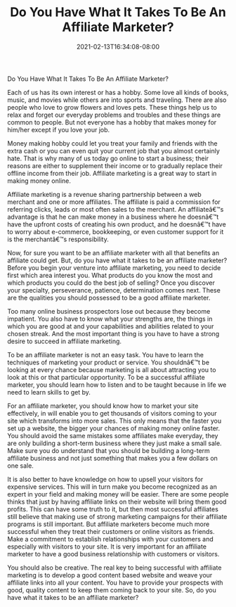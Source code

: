 ﻿---
title: "Do You Have What It Takes To Be An Affiliate Marketer?"
date: 2021-02-13T16:34:08-08:00
description: "35 divers marketing articles Tips for Web Success"
featured_image: "/images/35 divers marketing articles.jpg"
tags: ["35 divers marketing articles"]
---

Do You Have What It Takes To Be An Affiliate Marketer?


Each of us has its own interest or has a hobby. Some love all kinds of books, music, and movies while others are into sports and traveling. There are also people who love to grow flowers and loves pets. These things help us to relax and forget our everyday problems and troubles and these things are common to people. But not everyone has a hobby that makes money for him/her except if you love your job. 

Money making hobby could let you treat your family and friends with the extra cash or you can even quit your current job that you almost certainly hate. That is why many of us today go online to start a business; their reasons are either to supplement their income or to gradually replace their offline income from their job. Affiliate marketing is a great way to start in making money online. 

Affiliate marketing is a revenue sharing partnership between a web merchant and one or more affiliates. The affiliate is paid a commission for referring clicks, leads or most often sales to the merchant. An affiliateâ€™s advantage is that he can make money in a business where he doesnâ€™t have the upfront costs of creating his own product, and he doesnâ€™t have to worry about e-commerce, bookkeeping, or even customer support for it is the merchantâ€™s responsibility. 

Now, for sure you want to be an affiliate marketer with all that benefits an affiliate could get. But, do you have what it takes to be an affiliate marketer? Before you begin your venture into affiliate marketing, you need to decide first which area interest you. What products do you know the most and which products you could do the best job of selling? Once you discover your specialty, perseverance, patience, determination comes next. These are the qualities you should possessed to be a good affiliate marketer.

Too many online business prospectors lose out because they become impatient. You also have to know what your strengths are, the things in which you are good at and your capabilities and abilities related to your chosen streak. And the most important thing is you have to have a strong desire to succeed in affiliate marketing. 

To be an affiliate marketer is not an easy task. You have to learn the techniques of marketing your product or service. You shouldnâ€™t be looking at every chance because marketing is all about attracting you to look at this or that particular opportunity. To be a successful affiliate marketer, you should learn how to listen and to be taught because in life we need to learn skills to get by. 

For an affiliate marketer, you should know how to market your site effectively, in will enable you to get thousands of visitors coming to your site which transforms into more sales. This only means that the faster you set up a website, the bigger your chances of making money online faster. You should avoid the same mistakes some affiliates make everyday, they are only building a short-term business where they just make a small sale. Make sure you do understand that you should be building a long-term affiliate business and not just something that makes you a few dollars on one sale.  

It is also better to have knowledge on how to upsell your visitors for expensive services. This will in turn make you become recognized as an expert in your field and making money will be easier. There are some people thinks that just by having affiliate links on their website will bring them good profits. This can have some truth to it, but then most successful affiliates still believe that making use of strong marketing campaigns for their affiliate programs is still important. But affiliate marketers become much more successful when they treat their customers or online visitors as friends. Make a commitment to establish relationships with your customers and especially with visitors to your site. It is very important for an affiliate marketer to have a good business relationship with customers or visitors.  

You should also be creative. The real key to being successful with affiliate marketing is to develop a good content based website and weave your affiliate links into all your content. You have to provide your prospects with good, quality content to keep them coming back to your site. So, do you have what it takes to be an affiliate marketer? 


